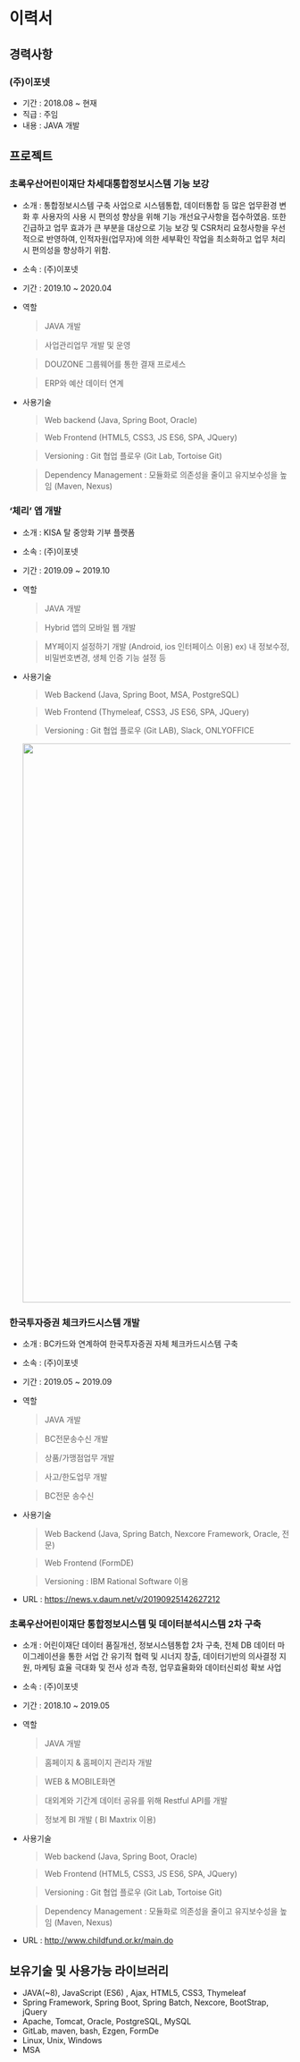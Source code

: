 # 이력서
## 경력사항
### (주)이포넷
 * 기간 : 2018.08 ~ 현재
 * 직급 : 주임
 * 내용 : JAVA 개발

## 프로젝트    
### 초록우산어린이재단 차세대통합정보시스템 기능 보강  
 * 소개 : 통합정보시스템 구축 사업으로 시스템통합, 데이터통합 등 많은 업무환경 변화 후 사용자의 사용 시 편의성 향상을 위해 기능 개선요구사항을 접수하였음. 또한 긴급하고 업무 효과가 큰 부분을 대상으로 기능 보강 및 CSR처리 요청사항을 우선적으로 반영하여, 인적자원(업무자)에 의한 세부확인 작업을 최소화하고 업무 처리시 편의성을 향상하기 위함.
 * 소속 : (주)이포넷
 * 기간 : 2019.10 ~ 2020.04
 * 역할
    >JAVA 개발
    
    >사업관리업무 개발 및 운영
    
    >DOUZONE 그룹웨어를 통한 결재 프로세스
    
    >ERP와 예산 데이터 연계

 * 사용기술
    >Web backend (Java, Spring Boot, Oracle)
    
    >Web Frontend (HTML5, CSS3, JS ES6, SPA, JQuery)
    
    >Versioning : Git 협업 플로우 (Git Lab, Tortoise Git)
    
    >Dependency Management : 모듈화로 의존성을 줄이고 유지보수성을 높임 (Maven, Nexus)

### ‘체리’ 앱 개발
 * 소개 : KISA 탈 중앙화 기부 플랫폼
 * 소속 : (주)이포넷
 * 기간 : 2019.09 ~ 2019.10
 * 역할
    >JAVA 개발
    
    >Hybrid 앱의 모바일 웹 개발
    
    >MY페이지 설정하기 개발 (Android, ios 인터페이스 이용)
     ex) 내 정보수정, 비밀번호변경, 생체 인증 기능 설정 등
 * 사용기술
    >Web Backend (Java, Spring Boot, MSA, PostgreSQL)
    
    >Web Frontend (Thymeleaf, CSS3, JS ES6, SPA, JQuery)
    
    >Versioning : Git 협업 플로우 (Git LAB), Slack, ONLYOFFICE

    <div>
    <img width="1000" src="https://user-images.githubusercontent.com/33918330/76277429-0f6eee00-62cc-11ea-96a9-6dd6ca6fd050.png">
    </div>


### 한국투자증권 체크카드시스템 개발
 * 소개 : BC카드와 연계하여 한국투자증권 자체 체크카드시스템 구축
 * 소속 : (주)이포넷
 * 기간 : 2019.05 ~ 2019.09
 * 역할
    >JAVA 개발
    
    >BC전문송수신 개발
    
    >상품/가맹점업무 개발
    
    >사고/한도업무 개발
    
    >BC전문 송수신
  * 사용기술
    >Web Backend (Java, Spring Batch, Nexcore Framework, Oracle, 전문)
    
    >Web Frontend (FormDE)
    
    >Versioning : IBM Rational Software 이용
  * URL : https://news.v.daum.net/v/20190925142627212
  
  
### 초록우산어린이재단 통합정보시스템 및 데이터분석시스템 2차 구축
 * 소개 : 어린이재단 데이터 품질개선, 정보시스템통합 2차 구축, 전체 DB 데이터 마이그레이션을 통한 서업 간 유기적 협력 및 시너지 창출, 데이터기반의 의사결정 지원, 마케팅 효율 극대화 및 전사 성과 측정, 업무효율화와 데이터신뢰성 확보 사업
 * 소속 : (주)이포넷
 * 기간 : 2018.10 ~ 2019.05
 * 역할
    >JAVA 개발
    
    >홈페이지 & 홈페이지 관리자 개발
    
    >WEB & MOBILE화면
    
    >대외계와 기간계 데이터 공유를 위해 Restful API를 개발
    
    >정보계 BI 개발 ( BI Maxtrix 이용)
 * 사용기술
    >Web backend (Java, Spring Boot, Oracle)
    
    >Web Frontend (HTML5, CSS3, JS ES6, SPA, JQuery)
    
    >Versioning : Git 협업 플로우 (Git Lab, Tortoise Git)
    
    >Dependency Management : 모듈화로 의존성을 줄이고 유지보수성을 높임 (Maven, Nexus)
 * URL : http://www.childfund.or.kr/main.do
 
 ## 보유기술 및 사용가능 라이브러리
 * JAVA(~8), JavaScript (ES6) , Ajax, HTML5, CSS3, Thymeleaf
 * Spring Framework, Spring Boot, Spring Batch, Nexcore, BootStrap, jQuery
 * Apache, Tomcat, Oracle, PostgreSQL, MySQL
 * GitLab, maven, bash, Ezgen, FormDe
 * Linux, Unix, Windows
 * MSA
